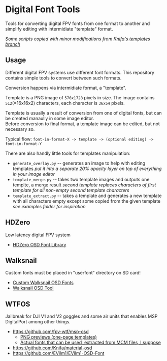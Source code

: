 # Digital Font Tools

Tools for converting digital FPV fonts from one format to another and simplify editing with intermidiate "template" format.

_Some scripts copied with minor modifications from [Knifa's templates branch](https://github.com/Knifa/mcm2img/tree/templates)_

## Usage

Different digital FPV systems use different font formats. This repository contains simple tools to convert between such formats.  

Conversion happens via intermidiate format, a "template".

Template is a PNG image of `576x1728` pixels in size. The image contains `512`(=16x16x2) characters, each character is `36x54` pixels.  

Template is usually a result of conversion from one of digital fonts, but can be created manaully in some image editor.  
Before conversion to final format, a template image can be edited, but not necessary so.

Typical flow: `font-in-format-X -> template -> (optional editing) -> font-in-format-Y`

There are also handly little tools for templates manipulation:
  - `generate_overlay.py` -- generates an image to help with editing templates
    _put it into a separate 20% opacity layer on top of everything in your image editor_
  - `template_merge.py` -- takes two template images and outputs one templte, a merge result
    _second template replaces characters of first template for all non-empty second template characters_
  - `template_extract.py` -- takes a template and generates a new template with all characters empty except some copied from the given template
    _see examples folder for inspiration_

## HDZero

Low latency digital FPV system

- [HDZero OSD Font Library](https://github.com/hd-zero/hdzero-osd-font-library)


## Walksnail

Custom fonts must be placed in "userfont" directory on SD card!

- [Custom Walksnail OSD Fonts](https://github.com/jduerr/Custom-Walksnail-OSD-Fonts)
- [Walksnail OSD Tool](https://github.com/avsaase/walksnail-osd-tool/)


## WTFOS

Jailbreak for DJI V1 and V2 goggles and some air units that enables MSP DigitalPort among other things.

- https://github.com/fpv-wtf/msp-osd
  - [PNG previews (one-page templates)](https://github.com/fpv-wtf/msp-osd/tree/main/docs/fonts)
  - [Actual fonts that can be used, extracted from MCM files, I suppose](https://github.com/fpv-wtf/msp-osd/tree/main/fonts)
- https://github.com/Knifa/material-osd
- https://github.com/EVilm1/EVilm1-OSD-Font
